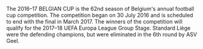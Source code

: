 The 2016–17 BELGIAN CUP is the 62nd season of Belgium's annual football cup competition. The competition began on 30 July 2016 and is scheduled to end with the final in March 2017. The winners of the competition will qualify for the 2017–18 UEFA Europa League Group Stage. Standard Liège were the defending champions, but were eliminated in the 6th round by ASV Geel.
